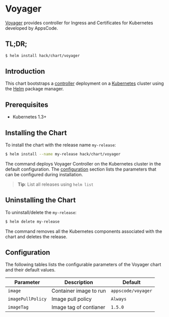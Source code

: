 # Voyager
[Voyager](https://github.com/appscode/voyager)  provides controller for Ingress and Certificates for Kubernetes developed by AppsCode.
## TL;DR;

```bash
$ helm install hack/chart/voyager
```

## Introduction

This chart bootstraps a [controller](https://github.com/appscode/voyager) deployment on a [Kubernetes](http://kubernetes.io) cluster using the [Helm](https://helm.sh) package manager.


## Prerequisites

- Kubernetes 1.3+ 

## Installing the Chart
To install the chart with the release name `my-release`:
```bash
$ helm install --name my-release hack/chart/voyager
```
The command deploys Voyager Controller on the Kubernetes cluster in the default configuration. The [configuration](#configuration) section lists the parameters that can be configured during installation.

> **Tip**: List all releases using `helm list`

## Uninstalling the Chart

To uninstall/delete the `my-release`:

```bash
$ helm delete my-release
```

The command removes all the Kubernetes components associated with the chart and deletes the release.

## Configuration

The following tables lists the configurable parameters of the Voyager chart and their default values.


| Parameter                  | Description                                | Default                                                    |
| -----------------------    | ----------------------------------         | ---------------------------------------------------------- |
| `image`                    |  Container image to run      | `appscode/voyager`   |
| `imagePullPolicy`          |  Image pull policy           | `Always`   |
| `imageTag`                 |  Image tag of contianer      | `1.5.0`   |
